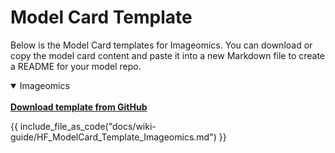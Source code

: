 # Model Card Template

Below is the Model Card templates for Imageomics. You can download or copy the model card content and paste it into a new Markdown file to create a README for your model repo. 

<details open>
<summary>Imageomics</summary>
</br>
<b><a href="https://github.com/Imageomics/Imageomics-guide/blob/main/docs/wiki-guide/HF_ModelCard_Template_Imageomics.md" target="_blank">Download template from GitHub</a></b>


{{ include_file_as_code("docs/wiki-guide/HF_ModelCard_Template_Imageomics.md") }}

</details>

